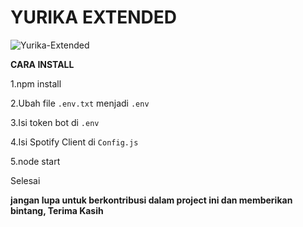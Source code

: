 # YURIKA EXTENDED

![Yurika-Extended](https://opengraph.githubassets.com/fb8a0431a3993acc24edcbd6d5af1438d4edfb0bb1ab60d855081d57c65eb1f7/RAYDENFLY/Yurika-Extended)

**CARA INSTALL**

1.npm install

2.Ubah file `.env.txt` menjadi `.env`

3.Isi token bot di `.env`

4.Isi Spotify Client di `Config.js`

5.node start

Selesai

**jangan lupa untuk berkontribusi dalam project ini dan memberikan bintang, Terima Kasih**
